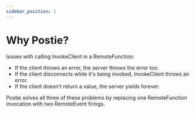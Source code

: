 ```yaml
---
sidebar_position: 1
---
```


# Why Postie?

Issues with calling InvokeClient in a RemoteFunction:
* If the client throws an error, the server throws the error too.
* If the client disconnects while it's being invoked, InvokeClient throws an error.
* If the client doesn't return a value, the server yields forever.

Postie solves all three of these problems by replacing one RemoteFunction invocation with two RemoteEvent firings.